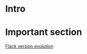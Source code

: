 # Intro
# Important section
[Flack version evolution](https://www.youtube.com/watch?v=tdIIJuPh3SI&feature=youtu.be&t=439)
[]()
[]()
[]()
[]()
<!--stackedit_data:
eyJoaXN0b3J5IjpbLTE1NzcyNTY1ODddfQ==
-->